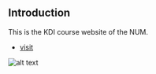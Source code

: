 ## Introduction

This is the KDI course website of the NUM.

* [visit](https://learning-zone.github.io/website-templates/startbootstrap-freelancer-1.0.2)

![alt text](https://github.com/learning-zone/website-templates/blob/master/assets/startbootstrap-freelancer-1.0.2.png "startbootstrap-freelancer-1.0.2")
